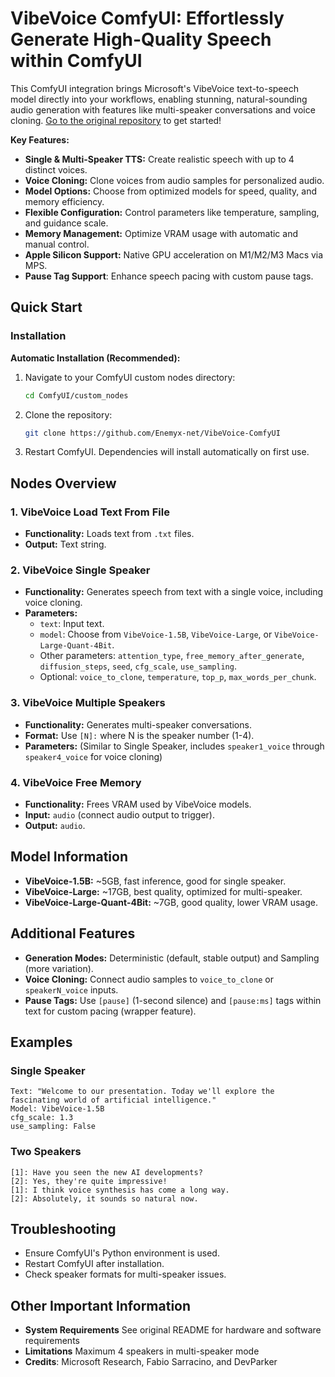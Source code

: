 # VibeVoice ComfyUI: Effortlessly Generate High-Quality Speech within ComfyUI

This ComfyUI integration brings Microsoft's VibeVoice text-to-speech model directly into your workflows, enabling stunning, natural-sounding audio generation with features like multi-speaker conversations and voice cloning. [Go to the original repository](https://github.com/Enemyx-net/VibeVoice-ComfyUI) to get started!

**Key Features:**

*   **Single & Multi-Speaker TTS:** Create realistic speech with up to 4 distinct voices.
*   **Voice Cloning:** Clone voices from audio samples for personalized audio.
*   **Model Options:** Choose from optimized models for speed, quality, and memory efficiency.
*   **Flexible Configuration:** Control parameters like temperature, sampling, and guidance scale.
*   **Memory Management:** Optimize VRAM usage with automatic and manual control.
*   **Apple Silicon Support:** Native GPU acceleration on M1/M2/M3 Macs via MPS.
*   **Pause Tag Support**: Enhance speech pacing with custom pause tags.

## Quick Start

### Installation

**Automatic Installation (Recommended):**

1.  Navigate to your ComfyUI custom nodes directory:
    ```bash
    cd ComfyUI/custom_nodes
    ```
2.  Clone the repository:
    ```bash
    git clone https://github.com/Enemyx-net/VibeVoice-ComfyUI
    ```
3.  Restart ComfyUI. Dependencies will install automatically on first use.

## Nodes Overview

### 1. VibeVoice Load Text From File
*   **Functionality:** Loads text from `.txt` files.
*   **Output:** Text string.

### 2. VibeVoice Single Speaker
*   **Functionality:** Generates speech from text with a single voice, including voice cloning.
*   **Parameters:**
    *   `text`: Input text.
    *   `model`: Choose from `VibeVoice-1.5B`, `VibeVoice-Large`, or `VibeVoice-Large-Quant-4Bit`.
    *   Other parameters: `attention_type`, `free_memory_after_generate`, `diffusion_steps`, `seed`, `cfg_scale`, `use_sampling`.
    *   Optional:  `voice_to_clone`, `temperature`, `top_p`, `max_words_per_chunk`.

### 3. VibeVoice Multiple Speakers
*   **Functionality:** Generates multi-speaker conversations.
*   **Format:** Use `[N]:` where N is the speaker number (1-4).
*   **Parameters:** (Similar to Single Speaker, includes `speaker1_voice` through `speaker4_voice` for voice cloning)

### 4. VibeVoice Free Memory
*   **Functionality:** Frees VRAM used by VibeVoice models.
*   **Input:** `audio` (connect audio output to trigger).
*   **Output:** `audio`.

## Model Information

*   **VibeVoice-1.5B:** ~5GB, fast inference, good for single speaker.
*   **VibeVoice-Large:** ~17GB, best quality, optimized for multi-speaker.
*   **VibeVoice-Large-Quant-4Bit:** ~7GB, good quality, lower VRAM usage.

## Additional Features

*   **Generation Modes:** Deterministic (default, stable output) and Sampling (more variation).
*   **Voice Cloning:** Connect audio samples to `voice_to_clone` or `speakerN_voice` inputs.
*   **Pause Tags:** Use `[pause]` (1-second silence) and `[pause:ms]` tags within text for custom pacing (wrapper feature).

## Examples

### Single Speaker

```
Text: "Welcome to our presentation. Today we'll explore the fascinating world of artificial intelligence."
Model: VibeVoice-1.5B
cfg_scale: 1.3
use_sampling: False
```

### Two Speakers

```
[1]: Have you seen the new AI developments?
[2]: Yes, they're quite impressive!
[1]: I think voice synthesis has come a long way.
[2]: Absolutely, it sounds so natural now.
```

## Troubleshooting

*   Ensure ComfyUI's Python environment is used.
*   Restart ComfyUI after installation.
*   Check speaker formats for multi-speaker issues.

## Other Important Information
* **System Requirements** See original README for hardware and software requirements
* **Limitations** Maximum 4 speakers in multi-speaker mode
* **Credits**: Microsoft Research, Fabio Sarracino, and DevParker